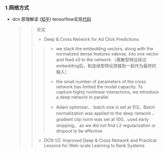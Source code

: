 ### 1.网络方式
* dcn   原理解读 ([知乎](https://zhuanlan.zhihu.com/p/120433070)) tensorflow实现[代码](https://github.com/tensorflow/recommenders/blob/main/tensorflow_recommenders/layers/feature_interaction/dcn.py)
  >> 论文
  >> * Deep & Cross Network for Ad Click Predictions
  >>>
  >>> * we stack the embedding vectors, along with the normalized dense features xdense, into one vector and feed x0 to the network.（离散型特征经过embedding后，和连续型特征拼接到一起作为最终的输入）
  >>>
  >>> * the small number of parameters of the cross network has limited the model capacity. To capture highly nonlinear interactions,
we introduce a deep network in parallel
  >>>
  >>> * Adam optimizer、 batch size is set at 512、Batch normalization was applied to the deep network 、 gradient clip norm
was set at 100、used early stopping， as we did not find L2 regularization or dropout to be effective
  >> 
  >>  * DCN V2: Improved Deep & Cross Network and Practical Lessons
for Web-scale Learning to Rank Systems
